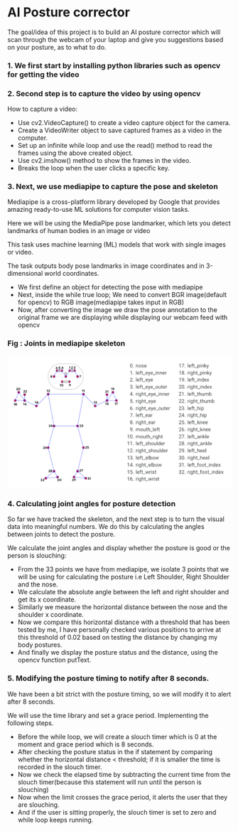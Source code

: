 # AI Posture corrector

The goal/idea of this project is to build an AI posture corrector which will scan through the webcam of your laptop and give you suggestions based on your posture, as to what to do.

### 1. We first start by installing python libraries such as opencv for getting the video

### 2. Second step is to capture the video by using opencv

How to capture a video:
- Use cv2.VideoCapture() to create a video capture object for the camera.
- Create a VideoWriter object to save captured frames as a video in the computer.
- Set up an infinite while loop and use the read() method to read the frames using the above created object.
- Use cv2.imshow() method to show the frames in the video.
- Breaks the loop when the user clicks a specific key.

### 3. Next, we use mediapipe to capture the pose and skeleton

Mediapipe is a cross-platform library developed by Google that provides amazing ready-to-use ML solutions for computer vision tasks.

Here we will be using the MediaPipe pose landmarker, which lets you detect landmarks of human bodies in an image or video

This task uses machine learning (ML) models that work with single images or video.

The task outputs body pose landmarks in image coordinates and in 3-dimensional world coordinates.

- We first define an object for detecting the pose with mediapipe
- Next, inside the while true loop; We need to convert BGR image(default for opencv) to RGB image(mediapipe takes input in RGB)
- Now, after converting the image we draw the pose annotation to the original frame we are displaying while displaying our webcam feed with opencv


### Fig : Joints in mediapipe skeleton

![Joints/Skeleton in mediapipe](image.png)


### 4. Calculating joint angles for posture detection

So far we have tracked the skeleton, and the next step is to turn the visual data into meaningful numbers.
We do this by calculating the angles between joints to detect the posture.

We calculate the joint angles and display whether the posture is good or the person is slouching: 
- From the 33 points we have from mediapipe, we isolate 3 points that we will be using for calculating the posture i.e Left Shoulder, Right Shoulder and the nose.
- We calculate the absolute angle between the left and right shoulder and get its x coordinate.
- Similarly we measure the horizontal distance between the nose and the shoulder x coordinate.
- Now we compare this horizontal distance with a threshold that has been tested by me, I have personally checked various positions to arrive at this threshold of 0.02 based on testing the distance by changing my body postures.
- And finally we display the posture status and the distance, using the opencv function putText.

### 5. Modifying the posture timing to notify after 8 seconds.

We have been a bit strict with the posture timing, so we will modify it to alert after 8 seconds.

We will use the time library and set a grace period. Implementing the following steps.

- Before the while loop, we will create a slouch timer which is 0 at the moment and grace period which is 8 seconds.
- After checking the posture status in the if statement by comparing whether the horizontal distance < threshold; if it is smaller the time is recorded in the slouch timer.
- Now we check the elapsed time by subtracting the current time from the slouch timer(because this statement will run until the person is slouching)
- Now when the limit crosses the grace period, it alerts the user that they are slouching.
- And if the user is sitting properly, the slouch timer is set to zero and while loop keeps running.

